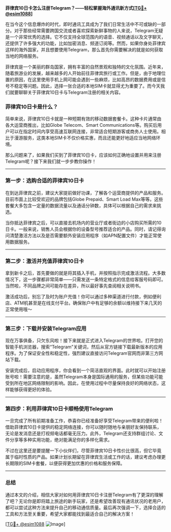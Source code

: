 **菲律宾10日卡怎么注册Telegram？——轻松掌握海外通讯新方式[[TG💪+ @esim1088](https://t.me/s/esim1088)]**

在当今这个信息爆炸的时代，即时通讯工具成为了我们日常生活中不可或缺的一部分。对于那些经常需要跨国交流或者喜欢探索新鲜事物的人来说，Telegram无疑是一个非常优秀的选择。它不仅支持全球范围内的语音、视频通话以及文字聊天，还提供了许多强大的功能，比如加密消息、频道订阅等。然而，如果你身处菲律宾这样的海外国家，并且想要使用Telegram，那么首先你需要解决的就是如何获取当地的网络服务。

菲律宾是一个美丽的群岛国家，拥有丰富的自然景观和独特的文化氛围。近年来，随着旅游业的发展，越来越多的人开始前往菲律宾旅行或工作。但是，由于地理位置的原因，在这里使用手机上网可能会遇到一些麻烦，比如高昂的数据费用或是信号不稳定等问题。因此，选择一张合适的本地SIM卡就显得尤为重要了。而今天我们就要聊聊关于菲律宾10日卡与Telegram注册的相关内容。

### 菲律宾10日卡是什么？

简单来说，菲律宾10日卡就是一种短期有效的移动数据套餐卡。这种卡片通常由各大运营商推出，比如Globe Telecom、Smart Communications等。购买后用户可以在指定时间内享受高速互联网连接，非常适合短期游客或商务人士使用。相比于漫游服务，这类本地SIM卡不仅价格实惠，而且还能更好地适应当地网络环境。

那么问题来了，如果我们买到了菲律宾10日卡，应该如何正确地设置并用来注册Telegram呢？接下来我们就一步步教你操作！

---

### 第一步：选购合适的菲律宾10日卡

在到达菲律宾之前，建议大家提前做好功课，了解各个运营商提供的产品和服务。目前市面上比较受欢迎的品牌包括Globe Prepaid、Smart Load Max等等。这些套餐大多包含一定量的数据流量以及通话分钟数，具体可以根据自己的需求来挑选。

当你抵达菲律宾之后，可以直接去机场内的营业厅或者街边的小店购买所需的10日卡。一般来说，销售人员会根据你的设备型号推荐适合的产品。同时，请记得询问清楚激活方法以及是否需要额外安装应用程序（如APN配置文件）才能正常使用数据服务。

---

### 第二步：激活并充值菲律宾10日卡

拿到新卡之后，首先要做的就是将其插入手机，并按照指示完成激活流程。大多数情况下，这一步骤都非常简单——只需发送一条特定格式的信息给客服号码即可。当然啦，不同品牌之间可能存在差异，所以最好事先查阅相关说明书。

激活成功后，别忘了及时为账户充值！你可以通过多种渠道进行付款，例如便利店、ATM机甚至是在线支付平台。确保账户中有足够的余额以维持接下来几天的正常使用哦～

---

### 第三步：下载并安装Telegram应用

现在万事俱备，只欠东风啦！接下来就是正式进入Telegram的世界啦。打开您的智能手机浏览器，搜索“Telegram”关键词，然后从官方链接下载最新版本的应用程序。为了保证安全性和稳定性，强烈建议直接访问Telegram官网而非第三方网站下载。

安装完成后，启动应用程序，你会看到一个简洁直观的界面。此时就可以开始注册账号啦！需要注意的是，虽然Telegram本身是国际通用的服务，但某些功能可能受到所在地区网络限制的影响。因此，在使用过程中尽量保持良好的网络状态，这样能够获得更好的体验。

---

### 第四步：利用菲律宾10日卡顺畅使用Telegram

一旦完成了所有前期准备工作，恭喜你已经准备好享受Telegram带来的便利啦！借助菲律宾10日卡提供的稳定网络连接，你可以随时随地与亲朋好友保持联系，无论是发消息还是打视频电话都毫无压力。此外，Telegram还支持群组讨论、文件分享等多种实用功能，绝对能满足你的多样化需求。

不过在这里还是要提醒一下小伙伴们，尽管菲律宾10日卡性价比很高，但它毕竟属于临时性质的产品。如果计划长期留在菲律宾生活或工作的话，建议考虑办理更长期限的SIM卡套餐，以便获得更加优惠的价格和服务保障。

---

### 总结

通过本文的介绍，相信大家对如何用菲律宾10日卡注册Telegram有了更深的理解了吧？无论你是即将踏上旅途的新手玩家，还是希望改善现有通讯状况的老用户，都可以尝试这种方法来提升自己的移动通信质量。最后再次强调一下，选择合适的工具和方法至关重要，希望大家都能找到最适合自己的解决方案！

[[TG💪+ @esim1088](https://t.me/s/esim1088) ![Image](https://i.postimg.cc/4NQfJmqS/Snipaste-2025-05-13-00-14-12.png)]